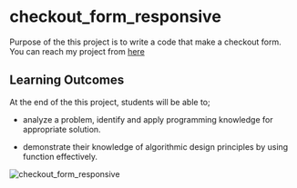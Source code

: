 # checkout_form_responsive
 
Purpose of the this project is to write a code that make a checkout form. You can reach my project from [here](https://esadakman.github.io/checkout_form_responsive/)

## Learning Outcomes

At the end of the this project, students will be able to;

- analyze a problem, identify and apply programming knowledge for appropriate solution.

- demonstrate their knowledge of algorithmic design principles by using function effectively.


![checkout_form_responsive](https://user-images.githubusercontent.com/98649983/169582787-179ffa2e-2b40-4482-b239-1ee174cfbb5d.gif)

